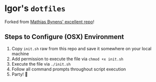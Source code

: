 # Igor's `dotfiles`

Forked from [Mathias Bynens' excellent repo](https://github.com/mathiasbynens/dotfiles.git)!

## Steps to Configure (OSX) Environment

1. Copy `init.sh` raw from this repo and save it somewhere on your local machine
2. Add permission to execute the file via `chmod +x init.sh`
3. Execute the file via `./init.sh`
4. Follow all command prompts throughout script execution
5. Party! 🎉
